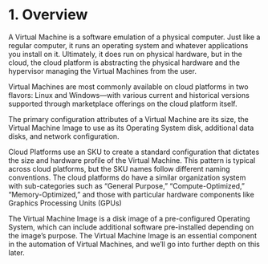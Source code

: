 # 1. Overview

A Virtual Machine is a software emulation of a physical computer. Just like a regular computer, it runs an operating system and whatever applications you install on it. Ultimately, it does run on physical hardware, but in the cloud, the cloud platform is abstracting the physical hardware and the hypervisor managing the Virtual Machines from the user.

Virtual Machines are most commonly available on cloud platforms in two flavors: Linux and Windows—with various current and historical versions supported through marketplace offerings on the cloud platform itself.

The primary configuration attributes of a Virtual Machine are its size, the Virtual Machine Image to use as its Operating System disk, additional data disks, and network configuration.

Cloud Platforms use an SKU to create a standard configuration that dictates the size and hardware profile of the Virtual Machine. This pattern is typical across cloud platforms, but the SKU names follow different naming conventions. The cloud platforms do have a similar organization system with sub-categories such as “General Purpose,” “Compute-Optimized,” “Memory-Optimized,” and those with particular hardware components like Graphics Processing Units (GPUs)

The Virtual Machine Image is a disk image of a pre-configured Operating System, which can include additional software pre-installed depending on the image’s purpose. The Virtual Machine Image is an essential component in the automation of Virtual Machines, and we’ll go into further depth on this later.